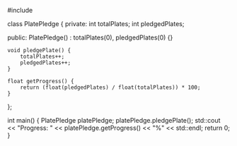 #include <iostream>

class PlatePledge {
private:
    int totalPlates;
    int pledgedPlates;

public:
    PlatePledge() : totalPlates(0), pledgedPlates(0) {}

    void pledgePlate() {
        totalPlates++;
        pledgedPlates++;
    }

    float getProgress() {
        return (float(pledgedPlates) / float(totalPlates)) * 100;
    }
};

int main() {
    PlatePledge platePledge;
    platePledge.pledgePlate();
    std::cout << "Progress: " << platePledge.getProgress() << "%" << std::endl;
    return 0;
}
